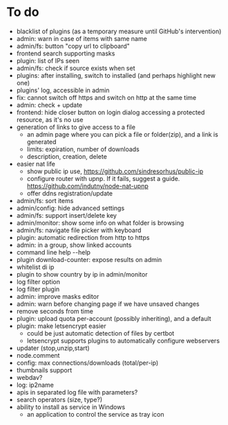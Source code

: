 # To do
- blacklist of plugins (as a temporary measure until GitHub's intervention)
- admin: warn in case of items with same name
- admin/fs: button "copy url to clipboard"
- frontend search supporting masks
- plugin: list of IPs seen
- admin/fs: check if source exists when set
- plugins: after installing, switch to installed (and perhaps highlight new one)
- plugins' log, accessible in admin
- fix: cannot switch off https and switch on http at the same time 
- admin: check + update
- frontend: hide closer button on login dialog accessing a protected resource, as it's no use
- generation of links to give access to a file
  - an admin page where you can pick a file or folder(zip), and a link is generated
  - limits: expiration, number of downloads 
  - description, creation, delete
- easier nat life
  - show public ip use, https://github.com/sindresorhus/public-ip
  - configure router with upnp. If it fails, suggest a guide. https://github.com/indutny/node-nat-upnp
  - offer ddns registration/update
- admin/fs: sort items
- admin/config: hide advanced settings
- admin/fs: support insert/delete key
- admin/monitor: show some info on what folder is browsing
- admin/fs: navigate file picker with keyboard
- plugin: automatic redirection from http to https
- admin: in a group, show linked accounts
- command line help --help
- plugin download-counter: expose results on admin
- whitelist di ip
- plugin to show country by ip in admin/monitor
- log filter option
- log filter plugin
- admin: improve masks editor
- admin: warn before changing page if we have unsaved changes
- remove seconds from time
- plugin: upload quota per-account (possibly inheriting), and a default
- plugin: make letsencrypt easier
  - could be just automatic detection of files by certbot
  - letsencrypt supports plugins to automatically configure webservers
- updater (stop,unzip,start)
- node.comment
- config: max connections/downloads (total/per-ip)
- thumbnails support
- webdav?
- log: ip2name
- apis in separated log file with parameters?
- search operators (size, type?)
- ability to install as service in Windows
    - an application to control the service as tray icon
